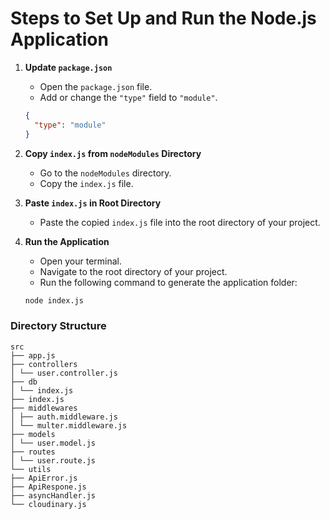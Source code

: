 # Steps to Set Up and Run the Node.js Application

1. **Update `package.json`**

   - Open the `package.json` file.
   - Add or change the `"type"` field to `"module"`.

   ```json
   {
     "type": "module"
   }
   ```

2. **Copy `index.js` from `nodeModules` Directory**

   - Go to the `nodeModules` directory.
   - Copy the `index.js` file.

3. **Paste `index.js` in Root Directory**

   - Paste the copied `index.js` file into the root directory of your project.

4. **Run the Application**

   - Open your terminal.
   - Navigate to the root directory of your project.
   - Run the following command to generate the application folder:

   ```sh
   node index.js
   ```

### Directory Structure

```
src
├── app.js
├── controllers
│ └── user.controller.js
├── db
│ └── index.js
├── index.js
├── middlewares
│ ├── auth.middleware.js
│ └── multer.middleware.js
├── models
│ └── user.model.js
├── routes
│ └── user.route.js
└── utils
├── ApiError.js
├── ApiRespone.js
├── asyncHandler.js
└── cloudinary.js


```